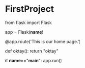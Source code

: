 # FirstProject

from flask import Flask

app = Flask(__name__)

@app.route('This is our home page.')

def oktay():
    return "oktay"

if __name__=="__main__":
    app.run()

